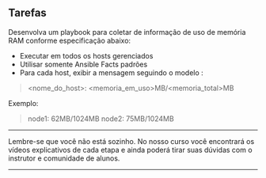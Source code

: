 ## Tarefas
Desenvolva um playbook para coletar de informação de uso de memória RAM conforme especificação abaixo:
- Executar em todos os hosts gerenciados
- Utilisar somente Ansible Facts padrões
- Para cada host, exibir a mensagem seguindo o modelo :
> <nome_do_host>: <memoria_em_uso>MB/<memoria_total>MB

Exemplo:
> node1: 62MB/1024MB 
> node2: 75MB/1024MB

---

Lembre-se que você não está sozinho. No nosso curso você encontrará os vídeos explicativos de cada etapa e ainda poderá tirar suas dúvidas com o instrutor e comunidade de alunos.

---
